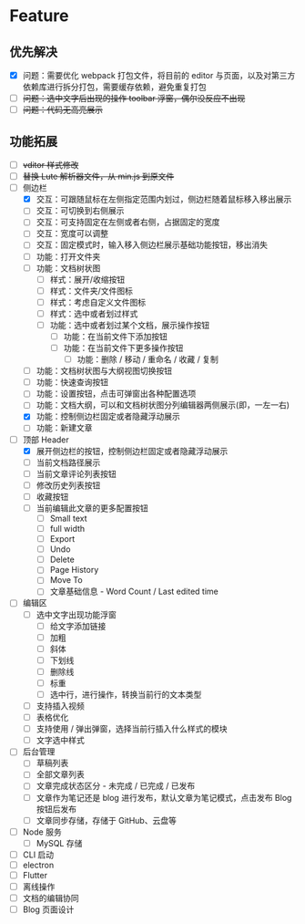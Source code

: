 # Feature

## 优先解决

-   [x] 问题：需要优化 webpack 打包文件，将目前的 editor 与页面，以及对第三方依赖库进行拆分打包，需要缓存依赖，避免重复打包
-   [ ] ~~问题：选中文字后出现的操作 toolbar 浮窗，偶尔没反应不出现~~
-   [ ] ~~问题：代码无高亮展示~~

## 功能拓展

-   [ ] ~~vditor 样式修改~~
-   [ ] ~~替换 Lute 解析器文件，从 min.js 到原文件~~
-   [ ] 侧边栏
    -   [x] 交互：可跟随鼠标在左侧指定范围内划过，侧边栏随着鼠标移入移出展示
    -   [ ] 交互：可切换到右侧展示
    -   [ ] 交互：可支持固定在左侧或者右侧，占据固定的宽度
    -   [ ] 交互：宽度可以调整
    -   [ ] 交互：固定模式时，输入移入侧边栏展示基础功能按钮，移出消失
    -   [ ] 功能：打开文件夹
    -   [ ] 功能：文档树状图
        -   [ ] 样式：展开/收缩按钮
        -   [ ] 样式：文件夹/文件图标
        -   [ ] 样式：考虑自定义文件图标
        -   [ ] 样式：选中或者划过样式
        -   [ ] 功能：选中或者划过某个文档，展示操作按钮
            -   [ ] 功能：在当前文件下添加按钮
            -   [ ] 功能：在当前文件下更多操作按钮
                -   [ ] 功能：删除 / 移动 / 重命名 / 收藏 / 复制
    -   [ ] 功能：文档树状图与大纲视图切换按钮
    -   [ ] 功能：快速查询按钮
    -   [ ] 功能：设置按钮，点击可弹窗出各种配置选项
    -   [ ] 功能：文档大纲，可以和文档树状图分列编辑器两侧展示(即，一左一右)
    -   [x] 功能：控制侧边栏固定或者隐藏浮动展示
    -   [ ] 功能：新建文章
-   [ ] 顶部 Header
    -   [x] 展开侧边栏的按钮，控制侧边栏固定或者隐藏浮动展示
    -   [ ] 当前文档路径展示
    -   [ ] 当前文章评论列表按钮
    -   [ ] 修改历史列表按钮
    -   [ ] 收藏按钮
    -   [ ] 当前编辑此文章的更多配置按钮
        -   [ ] Small text
        -   [ ] full width
        -   [ ] Export
        -   [ ] Undo
        -   [ ] Delete
        -   [ ] Page History
        -   [ ] Move To
        -   [ ] 文章基础信息 - Word Count / Last edited time
-   [ ] 编辑区
    -   [ ] 选中文字出现功能浮窗
        -   [ ] 给文字添加链接
        -   [ ] 加粗
        -   [ ] 斜体
        -   [ ] 下划线
        -   [ ] 删除线
        -   [ ] 标重
        -   [ ] 选中行，进行操作，转换当前行的文本类型
    -   [ ] 支持插入视频
    -   [ ] 表格优化
    -   [ ] 支持使用 / 弹出弹窗，选择当前行插入什么样式的模块
    -   [ ] 文字选中样式
-   [ ] 后台管理
    -   [ ] 草稿列表
    -   [ ] 全部文章列表
    -   [ ] 文章完成状态区分 - 未完成 / 已完成 / 已发布
    -   [ ] 文章作为笔记还是 blog 进行发布，默认文章为笔记模式，点击发布 Blog 按钮后发布
    -   [ ] 文章同步存储，存储于 GitHub、云盘等
-   [ ] Node 服务
    -   [ ] MySQL 存储
-   [ ] CLI 启动
-   [ ] electron
-   [ ] Flutter
-   [ ] 离线操作
-   [ ] 文档的编辑协同
-   [ ] Blog 页面设计
